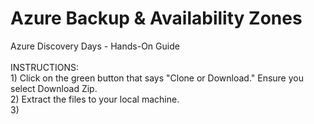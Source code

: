 # Azure Backup & Availability Zones
Azure Discovery Days - Hands-On Guide
<br><br>
INSTRUCTIONS:
<br>1) Click on the green button that says "Clone or Download." Ensure you select Download Zip.
<br>2) Extract the files to your local machine.
<br>3) 
